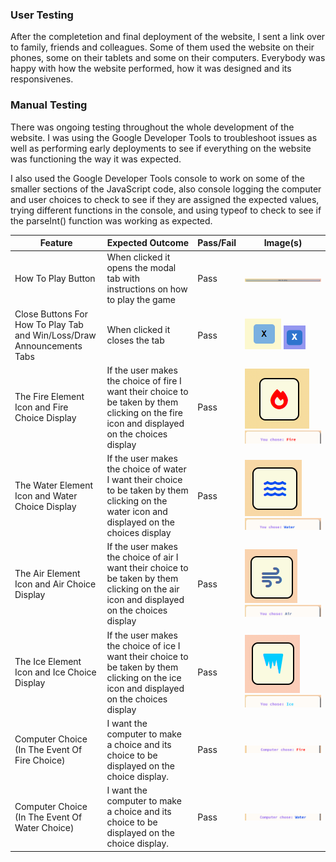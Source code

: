 ### **User Testing**

After the completetion and final deployment of the website, I sent a link over to family, friends and colleagues. Some of them used the website on their phones, some on their tablets and some on their computers. Everybody was happy with how the website performed, how it was designed and its responsivenes.

### **Manual Testing**

There was ongoing testing throughout the whole development of the website. I was using the Google Developer Tools to troubleshoot issues as well as performing early deployments to see if everything on the website was functioning the way it was expected.

I also used the Google Developer Tools console to work on some of the smaller sections of the JavaScript code, also console logging the computer and user choices to check to see if they are assigned the expected values, trying different functions in the console, and using typeof to check to see if the parseInt() function was working as expected.

| Feature | Expected Outcome | Pass/Fail | Image(s) |
| ------- | ---------------- | --------- | -------- |
| How To Play Button | When clicked it opens the modal tab with instructions on how to play the game | Pass | ![How To Play Button](https://github.com/devnickocodes/the-elements-game/blob/main/documentation/how-to-play.png) |
| Close Buttons For How To Play Tab and Win/Loss/Draw Announcements Tabs | When clicked it closes the tab | Pass | ![How To Play Tab Close Button](https://github.com/devnickocodes/the-elements-game/blob/main/documentation/how-to-play-tab-close-btn.png) ![Win/Loss/Draw Tabs Close Button](https://github.com/devnickocodes/the-elements-game/blob/main/documentation/win-loss-draw-announcement-close-btns.png)|
| The Fire Element Icon and Fire Choice Display| If the user makes the choice of fire I want their choice to be taken by them clicking on the fire icon and displayed on the choices display | Pass | ![The Fire Element Icon](https://github.com/devnickocodes/the-elements-game/blob/main/documentation/fire-icon.png) ![The Fire Choice Display](https://github.com/devnickocodes/the-elements-game/blob/main/documentation/player-chooses-fire.png)|
| The Water Element Icon and Water Choice Display| If the user makes the choice of water I want their choice to be taken by them clicking on the water icon and displayed on the choices display | Pass | ![The Water Element Icon](https://github.com/devnickocodes/the-elements-game/blob/main/documentation/water-icon.png) ![The Water Choice Display](https://github.com/devnickocodes/the-elements-game/blob/main/documentation/player-chooses-water.png)|
| The Air Element Icon and Air Choice Display| If the user makes the choice of air I want their choice to be taken by them clicking on the air icon and displayed on the choices display | Pass | ![The Air Element Icon](https://github.com/devnickocodes/the-elements-game/blob/main/documentation/air-icon.png) ![The Air Choice Display](https://github.com/devnickocodes/the-elements-game/blob/main/documentation/player-chooses-air.png)|
| The Ice Element Icon and Ice Choice Display| If the user makes the choice of ice I want their choice to be taken by them clicking on the ice icon and displayed on the choices display | Pass | ![The Ice Element Icon](https://github.com/devnickocodes/the-elements-game/blob/main/documentation/ice-icon.png) ![The Ice Choice Display](https://github.com/devnickocodes/the-elements-game/blob/main/documentation/player-chooses-ice.png)|
| Computer Choice (In The Event Of Fire Choice) | I want the computer to make a choice and its choice to be displayed on the choice display. | Pass | ![Computer Choice - Fire](https://github.com/devnickocodes/the-elements-game/blob/main/documentation/computer-chooses-fire.png) |
| Computer Choice (In The Event Of Water Choice) | I want the computer to make a choice and its choice to be displayed on the choice display. | Pass | ![Computer Choice - Water](https://github.com/devnickocodes/the-elements-game/blob/main/documentation/computer-chooses-water.png) |